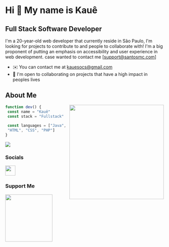 Hi :wave: My name is Kauê
==========================

Full Stack Software Developer
-----------------------------

I'm a 20-year-old web developer that currently reside in São Paulo, I'm looking for projects to contribute to and people to collaborate with! I'm a big proponent of putting an emphasis on accessibility and user experience in web development. case wanted to contact me [support@santosmc.com]

* ✉️  You can contact me at [kauesocs@gmail.com](mailto:kauesocs@gmail.com)
* 🤝  I'm open to collaborating on projects that have a high impact in peoples lives

## About Me

<img align="right" width="300" src="https://i2.wp.com/allhtaccess.info/wp-content/uploads/2018/03/programming.gif?fit=1281%2C716&ssl=1" />

```typescript
function dev() {
 const name = "Kauê"
 const stack = "Fullstack"
 
 const languages = ["Java", "JavaScript", "Python", "TypeScript",
 "HTML", "CSS", "PHP"]
}
```
<a href="https://www.github.com/Fxxst-creator" target="_blank" rel="noreferrer"><img
src="https://img.shields.io/github/followers/Fxxst-creator?logo=github&style=for-the-badge&color=3382ed&labelColor=171717" /></a>

### Socials

<p align="left"> <a href="https://discord.com/users/688928218140639245" target="_blank" rel="noreferrer"><img src="https://raw.githubusercontent.com/danielcranney/readme-generator/main/public/icons/socials/discord.svg" width="32" height="32" /></a></p>


### Support Me

<a href="https://www.buymeacoffee.com/kauesocsY"><img src="https://cdn.buymeacoffee.com/buttons/v2/default-yellow.png" width="150" /></a>


